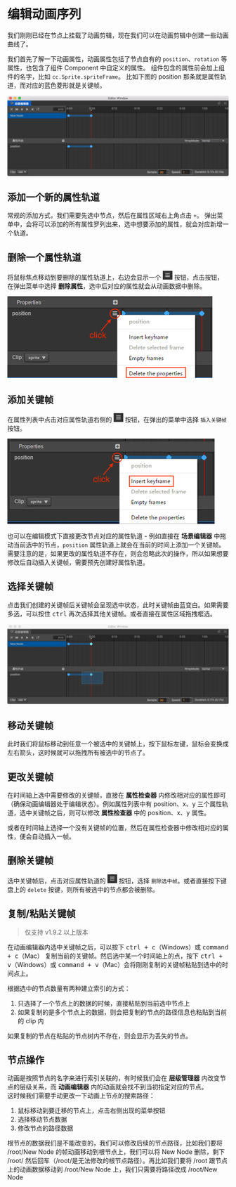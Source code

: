 # 编辑动画序列

我们刚刚已经在节点上挂载了动画剪辑，现在我们可以在动画剪辑中创建一些动画曲线了。

我们首先了解一下动画属性，动画属性包括了节点自有的 `position`、`rotation` 等属性，也包含了组件 Component 中自定义的属性。
组件包含的属性前会加上组件的名字，比如 `cc.Sprite.spriteFrame`。
比如下图的 position 那条就是属性轨道，而对应的蓝色菱形就是关键帧。

![animation-curve](animation-curve/main.jpg)

## 添加一个新的属性轨道

常规的添加方式，我们需要先选中节点，然后在属性区域右上角点击 `+`。
弹出菜单中，会将可以添加的所有属性罗列出来，选中想要添加的属性，就会对应新增一个轨道。

## 删除一个属性轨道

将鼠标焦点移动到要删除的属性轨道上，右边会显示一个 ![](animation-curve/more.png) 按钮，点击按钮，在弹出菜单中选择 **删除属性**，选中后对应的属性就会从动画数据中删除。

![](animation-curve/delete.png)

## 添加关键帧

在属性列表中点击对应属性轨道右侧的 ![](animation-curve/more.png) 按钮，在弹出的菜单中选择 `插入关键帧` 按钮。

![add-key](animation-curve/add.png)

也可以在编辑模式下直接更改节点对应的属性轨道 - 例如直接在 **场景编辑器** 中拖动当前选中的节点，`position` 属性轨道上就会在当前的时间上添加一个关键帧。需要注意的是，如果更改的属性轨道不存在，则会忽略此次的操作，所以如果想要修改后自动插入关键帧，需要预先创建好属性轨道。

## 选择关键帧

点击我们创建的关键帧后关键帧会呈现选中状态，此时关键帧由蓝变白。如果需要多选，可以按住 <kbd>ctrl</kbd> 再次选择其他关键帧。或者直接在属性区域拖拽框选。

![select-key](animation-curve/selected.jpg)

## 移动关键帧

此时我们将鼠标移动到任意一个被选中的关键帧上，按下鼠标左键，鼠标会变换成左右箭头，这时候就可以拖拽所有被选中的节点了。

## 更改关键帧

在时间轴上选中需要修改的关键帧，直接在 **属性检查器** 内修改相对应的属性即可（确保动画编辑器处于编辑状态）。例如属性列表中有 position、x、y 三个属性轨道，选中关键帧之后，则可以修改 **属性检查器** 中的 position、x、y 属性。

或者在时间轴上选择一个没有关键帧的位置，然后在属性检查器中修改相对应的属性，便会自动插入一帧。

## 删除关键帧

选中关键帧后，点击对应属性轨道的 ![](animation-curve/more.png) 按钮，选择 `删除选中帧`。或者直接按下键盘上的 `delete` 按键，则所有被选中的节点都会被删除。

## 复制/粘贴关键帧

> 仅支持 v1.9.2 以上版本

在动画编辑器内选中关键帧之后，可以按下 <kbd>ctrl + c</kbd>（Windows）或 <kbd>command + c</kbd>（Mac） 复制当前的关键帧。然后选中某一个时间轴上的点，按下 <kbd>ctrl + v</kbd>（Windows）或 <kbd>command + v</kbd>（Mac）会将刚刚复制的关键帧粘贴到选中的时间点上。

根据选中的节点数量有两种建立索引的方式：

1. 只选择了一个节点上的数据的时候，直接粘贴到当前选中节点上
2. 如果复制的是多个节点上的数据，则会把复制的节点的路径信息也粘贴到当前的 clip 内

如果复制的节点在粘贴的节点树内不存在，则会显示为丢失的节点。

## 节点操作

动画是按照节点的名字来进行索引关联的，有时候我们会在 **层级管理器** 内改变节点的层级关系，而 **动画编辑器** 内的动画就会找不到当初指定对应的节点。<br>
这时候我们需要手动更改一下动画上节点的搜索路径：

1. 鼠标移动到要迁移的节点上，点击右侧出现的菜单按钮
2. 选择移动节点数据
3. 修改节点的路径数据

根节点的数据我们是不能改变的，我们可以修改后续的节点路径，比如我们要将 /root/New Node 的帧动画移动到根节点上，我们可以将 New Node 删除，剩下 /root/ 然后回车（/root/是无法修改的根节点路径）。再比如我们要将 /root 跟节点上的动画数据移动到 /root/New Node 上，我们只需要将路径改成 /root/New Node